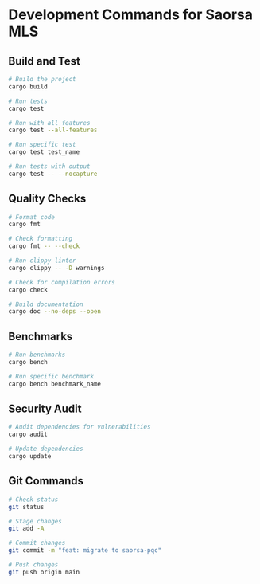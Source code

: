 # Development Commands for Saorsa MLS

## Build and Test
```bash
# Build the project
cargo build

# Run tests
cargo test

# Run with all features
cargo test --all-features

# Run specific test
cargo test test_name

# Run tests with output
cargo test -- --nocapture
```

## Quality Checks
```bash
# Format code
cargo fmt

# Check formatting
cargo fmt -- --check

# Run clippy linter
cargo clippy -- -D warnings

# Check for compilation errors
cargo check

# Build documentation
cargo doc --no-deps --open
```

## Benchmarks
```bash
# Run benchmarks
cargo bench

# Run specific benchmark
cargo bench benchmark_name
```

## Security Audit
```bash
# Audit dependencies for vulnerabilities
cargo audit

# Update dependencies
cargo update
```

## Git Commands
```bash
# Check status
git status

# Stage changes
git add -A

# Commit changes
git commit -m "feat: migrate to saorsa-pqc"

# Push changes
git push origin main
```